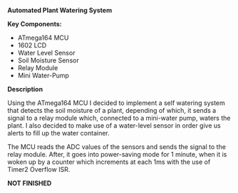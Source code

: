 **Automated Plant Watering System**

**Key Components:**
- ATmega164 MCU
- 1602 LCD
- Water Level Sensor
- Soil Moisture Sensor
- Relay Module
- Mini Water-Pump

**Description**

Using the ATmega164 MCU I decided to implement a self watering system that detects the soil moisture of a plant, depending of which, it sends a signal to a relay module which, connected to a mini-water pump, waters the plant. I also decided to make use of a water-level sensor in order give us alerts to fill up the water container.

The MCU reads the ADC values of the sensors and sends the signal to the relay module. After, it goes into power-saving mode for 1 minute, when it is woken up by a counter which increments at each 1ms with the use of Timer2 Overflow ISR.

**NOT FINISHED**


  
